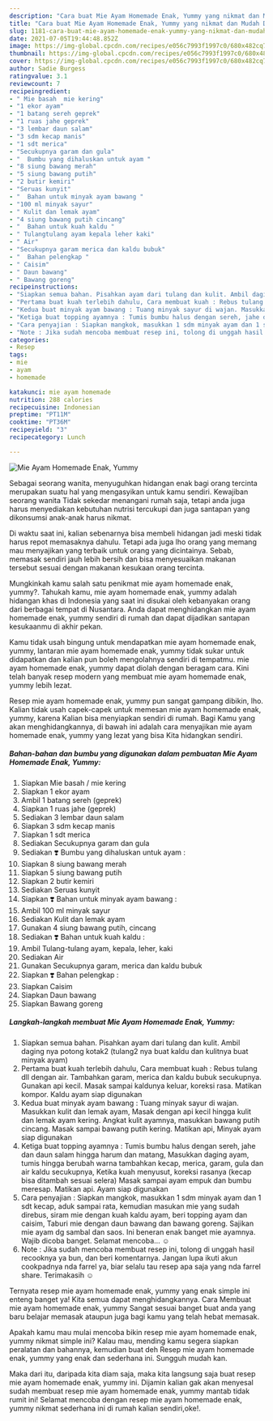 ```yaml
---
description: "Cara buat Mie Ayam Homemade Enak, Yummy yang nikmat dan Mudah Dibuat"
title: "Cara buat Mie Ayam Homemade Enak, Yummy yang nikmat dan Mudah Dibuat"
slug: 1181-cara-buat-mie-ayam-homemade-enak-yummy-yang-nikmat-dan-mudah-dibuat
date: 2021-07-05T19:44:48.852Z
image: https://img-global.cpcdn.com/recipes/e056c7993f1997c0/680x482cq70/mie-ayam-homemade-enak-yummy-foto-resep-utama.jpg
thumbnail: https://img-global.cpcdn.com/recipes/e056c7993f1997c0/680x482cq70/mie-ayam-homemade-enak-yummy-foto-resep-utama.jpg
cover: https://img-global.cpcdn.com/recipes/e056c7993f1997c0/680x482cq70/mie-ayam-homemade-enak-yummy-foto-resep-utama.jpg
author: Sadie Burgess
ratingvalue: 3.1
reviewcount: 7
recipeingredient:
- " Mie basah  mie kering"
- "1 ekor ayam"
- "1 batang sereh geprek"
- "1 ruas jahe geprek"
- "3 lembar daun salam"
- "3 sdm kecap manis"
- "1 sdt merica"
- "Secukupnya garam dan gula"
- "  Bumbu yang dihaluskan untuk ayam "
- "8 siung bawang merah"
- "5 siung bawang putih"
- "2 butir kemiri"
- "Seruas kunyit"
- "  Bahan untuk minyak ayam bawang "
- "100 ml minyak sayur"
- " Kulit dan lemak ayam"
- "4 siung bawang putih cincang"
- "  Bahan untuk kuah kaldu "
- " Tulangtulang ayam kepala leher kaki"
- " Air"
- "Secukupnya garam merica dan kaldu bubuk"
- "  Bahan pelengkap "
- " Caisim"
- " Daun bawang"
- " Bawang goreng"
recipeinstructions:
- "Siapkan semua bahan. Pisahkan ayam dari tulang dan kulit. Ambil daging nya potong kotak2 (tulang2 nya buat kaldu dan kulitnya buat minyak ayam)"
- "Pertama buat kuah terlebih dahulu, Cara membuat kuah : Rebus tulang dll dengan air. Tambahkan garam, merica dan kaldu bubuk secukupnya. Gunakan api kecil. Masak sampai kaldunya keluar, koreksi rasa. Matikan kompor. Kaldu ayam siap digunakan"
- "Kedua buat minyak ayam bawang : Tuang minyak sayur di wajan. Masukkan kulit dan lemak ayam, Masak dengan api kecil hingga kulit dan lemak ayam kering. Angkat kulit ayamnya, masukkan bawang putih cincang. Masak sampai bawang putih kering. Matikan api, Minyak ayam siap digunakan"
- "Ketiga buat topping ayamnya : Tumis bumbu halus dengan sereh, jahe dan daun salam hingga harum dan matang, Masukkan daging ayam, tumis hingga berubah warna tambahkan kecap, merica, garam, gula dan air kaldu secukupnya, Ketika kuah menyusut, koreksi rasanya (kecap bisa ditambah sesuai selera) Masak sampai ayam empuk dan bumbu meresap. Matikan api. Ayam siap digunakan"
- "Cara penyajian : Siapkan mangkok, masukkan 1 sdm minyak ayam dan 1 sdt kecap, aduk sampai rata, kemudian masukan mie yang sudah direbus, siram mie dengan kuah kaldu ayam, beri topping ayam dan caisim, Taburi mie dengan daun bawang dan bawang goreng. Sajikan mie ayam dg sambal dan saos. Ini beneran enak banget mie ayamnya. Wajib dicoba banget. Selamat mencoba... ☺️"
- "Note : Jika sudah mencoba membuat resep ini, tolong di unggah hasil recooknya ya bun, dan beri komentarnya. Jangan lupa ikuti akun cookpadnya nda farrel ya, biar selalu tau resep apa saja yang nda farrel share. Terimakasih ☺️"
categories:
- Resep
tags:
- mie
- ayam
- homemade

katakunci: mie ayam homemade 
nutrition: 288 calories
recipecuisine: Indonesian
preptime: "PT11M"
cooktime: "PT36M"
recipeyield: "3"
recipecategory: Lunch

---
```



![Mie Ayam Homemade Enak, Yummy](https://img-global.cpcdn.com/recipes/e056c7993f1997c0/680x482cq70/mie-ayam-homemade-enak-yummy-foto-resep-utama.jpg)

Sebagai seorang wanita, menyuguhkan hidangan enak bagi orang tercinta merupakan suatu hal yang mengasyikan untuk kamu sendiri. Kewajiban seorang  wanita Tidak sekedar menangani rumah saja, tetapi anda juga harus menyediakan kebutuhan nutrisi tercukupi dan juga santapan yang dikonsumsi anak-anak harus nikmat.

Di waktu  saat ini, kalian sebenarnya bisa membeli hidangan jadi meski tidak harus repot memasaknya dahulu. Tetapi ada juga lho orang yang memang mau menyajikan yang terbaik untuk orang yang dicintainya. Sebab, memasak sendiri jauh lebih bersih dan bisa menyesuaikan makanan tersebut sesuai dengan makanan kesukaan orang tercinta. 



Mungkinkah kamu salah satu penikmat mie ayam homemade enak, yummy?. Tahukah kamu, mie ayam homemade enak, yummy adalah hidangan khas di Indonesia yang saat ini disukai oleh kebanyakan orang dari berbagai tempat di Nusantara. Anda dapat menghidangkan mie ayam homemade enak, yummy sendiri di rumah dan dapat dijadikan santapan kesukaanmu di akhir pekan.

Kamu tidak usah bingung untuk mendapatkan mie ayam homemade enak, yummy, lantaran mie ayam homemade enak, yummy tidak sukar untuk didapatkan dan kalian pun boleh mengolahnya sendiri di tempatmu. mie ayam homemade enak, yummy dapat diolah dengan beragam cara. Kini telah banyak resep modern yang membuat mie ayam homemade enak, yummy lebih lezat.

Resep mie ayam homemade enak, yummy pun sangat gampang dibikin, lho. Kalian tidak usah capek-capek untuk memesan mie ayam homemade enak, yummy, karena Kalian bisa menyiapkan sendiri di rumah. Bagi Kamu yang akan menghidangkannya, di bawah ini adalah cara menyajikan mie ayam homemade enak, yummy yang lezat yang bisa Kita hidangkan sendiri.

<!--inarticleads1-->

##### Bahan-bahan dan bumbu yang digunakan dalam pembuatan Mie Ayam Homemade Enak, Yummy:

1. Siapkan  Mie basah / mie kering
1. Siapkan 1 ekor ayam
1. Ambil 1 batang sereh (geprek)
1. Siapkan 1 ruas jahe (geprek)
1. Sediakan 3 lembar daun salam
1. Siapkan 3 sdm kecap manis
1. Siapkan 1 sdt merica
1. Sediakan Secukupnya garam dan gula
1. Sediakan  ❣️ Bumbu yang dihaluskan untuk ayam :
1. Siapkan 8 siung bawang merah
1. Siapkan 5 siung bawang putih
1. Siapkan 2 butir kemiri
1. Sediakan Seruas kunyit
1. Siapkan  ❣️ Bahan untuk minyak ayam bawang :
1. Ambil 100 ml minyak sayur
1. Sediakan  Kulit dan lemak ayam
1. Gunakan 4 siung bawang putih, cincang
1. Sediakan  ❣️ Bahan untuk kuah kaldu :
1. Ambil  Tulang-tulang ayam, kepala, leher, kaki
1. Sediakan  Air
1. Gunakan Secukupnya garam, merica dan kaldu bubuk
1. Siapkan  ❣️ Bahan pelengkap :
1. Siapkan  Caisim
1. Siapkan  Daun bawang
1. Siapkan  Bawang goreng




<!--inarticleads2-->

##### Langkah-langkah membuat Mie Ayam Homemade Enak, Yummy:

1. Siapkan semua bahan. Pisahkan ayam dari tulang dan kulit. Ambil daging nya potong kotak2 (tulang2 nya buat kaldu dan kulitnya buat minyak ayam)
1. Pertama buat kuah terlebih dahulu, Cara membuat kuah : Rebus tulang dll dengan air. Tambahkan garam, merica dan kaldu bubuk secukupnya. Gunakan api kecil. Masak sampai kaldunya keluar, koreksi rasa. Matikan kompor. Kaldu ayam siap digunakan
1. Kedua buat minyak ayam bawang : Tuang minyak sayur di wajan. Masukkan kulit dan lemak ayam, Masak dengan api kecil hingga kulit dan lemak ayam kering. Angkat kulit ayamnya, masukkan bawang putih cincang. Masak sampai bawang putih kering. Matikan api, Minyak ayam siap digunakan
1. Ketiga buat topping ayamnya : Tumis bumbu halus dengan sereh, jahe dan daun salam hingga harum dan matang, Masukkan daging ayam, tumis hingga berubah warna tambahkan kecap, merica, garam, gula dan air kaldu secukupnya, Ketika kuah menyusut, koreksi rasanya (kecap bisa ditambah sesuai selera) Masak sampai ayam empuk dan bumbu meresap. Matikan api. Ayam siap digunakan
1. Cara penyajian : Siapkan mangkok, masukkan 1 sdm minyak ayam dan 1 sdt kecap, aduk sampai rata, kemudian masukan mie yang sudah direbus, siram mie dengan kuah kaldu ayam, beri topping ayam dan caisim, Taburi mie dengan daun bawang dan bawang goreng. Sajikan mie ayam dg sambal dan saos. Ini beneran enak banget mie ayamnya. Wajib dicoba banget. Selamat mencoba... ☺️
1. Note : Jika sudah mencoba membuat resep ini, tolong di unggah hasil recooknya ya bun, dan beri komentarnya. Jangan lupa ikuti akun cookpadnya nda farrel ya, biar selalu tau resep apa saja yang nda farrel share. Terimakasih ☺️




Ternyata resep mie ayam homemade enak, yummy yang enak simple ini enteng banget ya! Kita semua dapat menghidangkannya. Cara Membuat mie ayam homemade enak, yummy Sangat sesuai banget buat anda yang baru belajar memasak ataupun juga bagi kamu yang telah hebat memasak.

Apakah kamu mau mulai mencoba bikin resep mie ayam homemade enak, yummy nikmat simple ini? Kalau mau, mending kamu segera siapkan peralatan dan bahannya, kemudian buat deh Resep mie ayam homemade enak, yummy yang enak dan sederhana ini. Sungguh mudah kan. 

Maka dari itu, daripada kita diam saja, maka kita langsung saja buat resep mie ayam homemade enak, yummy ini. Dijamin kalian gak akan menyesal sudah membuat resep mie ayam homemade enak, yummy mantab tidak rumit ini! Selamat mencoba dengan resep mie ayam homemade enak, yummy nikmat sederhana ini di rumah kalian sendiri,oke!.

